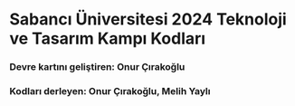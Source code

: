 # Sabancı Üniversitesi 2024 Teknoloji ve Tasarım Kampı Kodları
### Devre kartını geliştiren: Onur Çırakoğlu
### Kodları derleyen: Onur Çırakoğlu, Melih Yaylı
